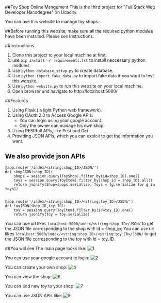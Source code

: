 ##Toy Shop Online Mangement
This is the third project for "Full Stack Web Developer Nanodegree" on Udacity.

You can use this website to manage toy shops.

##Before running this website, make sure all the required python modules have been installed.
Please see Instructions.

##Instructions
1. Clone this project to your local machine at first.
2. use `pip install -r requirements.txt` to install neccessary python modules.
3. Use `python database_setup.py` to create database.
4. Use `python import_fake_data.py` to import fake data if you want to test this website.
5. Use `python website.py` to run this website on your local machine.
6. Open browser and navigate to http://localhost:5000/

##Features
1. Using Flask ( a light Python web framework).
2. Using OAuth 2.0 to Access Google APIs.
	- You can login using your google account.
	- Only the owner can manage his own shop.
3. Using RESRfull APIs, like Post and Get.
4. Providing JSON APIs, which you can exploit to get the information you want.

## We also provide json APIs

	@app.route('/index/<string:shop_ID>/JSON/')
	def shopJSON(shop_ID):
		shops = session.query(ToyShop).filter_by(id=shop_ID).one()
		toys = session.query(ToyItem).filter_by(shop_id = shop_ID).all()
		return jsonify(Shop=shops.serialize, Toys = [g.serialize for g in toys])


	@app.route('/index/<string:shop_ID>/<string:toy_ID>/JSON/')
	def toyJSON(shop_ID,toy_ID):
		toy = session.query(ToyItem).filter_by(id=toy_ID).one()
		return jsonify(Toy = toy.serialize)

You can use url likes `localhost:5000/index/<string:shop_ID>/JSON/` to get the JSON file corresponding to the shop with id = shop_ip; 
You can use url likes `localhost:5000/index/<string:shop_ID>/<string:toy_ID>/JSON/` to get the JSON file corresponding to the toy with id = toy_ID. 

##You will see
The main page looks like:
![1](https://lh5.googleusercontent.com/-qkx6LQ6O9wU/VXRf6QC_P1I/AAAAAAAAAG0/tUHsYB8_b4k/w1212-h682/1.png)

You can use your google account to login:
![2](https://lh4.googleusercontent.com/-d3k5mYac8II/VXRf5Rq-5JI/AAAAAAAAAGw/9IwK94wdilU/w1212-h682-no/2.png)

You can create your own shop:
![4](https://lh6.googleusercontent.com/-_vakljjtW2k/VXRf6aDsoeI/AAAAAAAAAHA/YhKeW63N0Lk/w1212-h682-no/3.png)

You can view the shop:
![6](https://lh4.googleusercontent.com/-CtQJuzp_JFM/VXRgB3Um12I/AAAAAAAAAHM/ZF8KbHyBzMw/w1212-h682-no/4.png)

You can add new toy to your shop:
![7](https://lh6.googleusercontent.com/-iTptXE7dyhk/VXRgHfLVLuI/AAAAAAAAAHY/Vbw9Fa3yCL8/w1212-h682-no/5.png)

You can use JSON APIs like:
![9](https://lh6.googleusercontent.com/-iSpM6UUs1NE/VXRgCL2RRZI/AAAAAAAAAHQ/m1jXVYBpSnY/w1212-h682-no/6.png)
